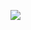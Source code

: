 <a href="https://de.cyverse.org/de/?type=quick-launch&quick-launch-id=393772af-04c2-4585-9171-eda2d1e4ad22&app-id=5c680ad4-393c-11ea-88f4-008cfa5ae621" target="_blank"><img src="https://de.cyverse.org/Powered-By-CyVerse-blue.svg"></a>
